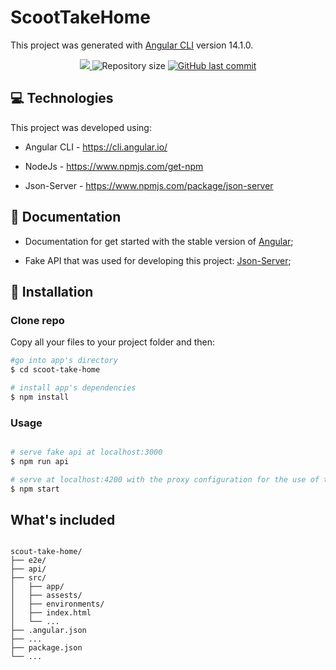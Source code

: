 # ScootTakeHome

This project was generated with [Angular CLI](https://github.com/angular/angular-cli) version 14.1.0.

<p align="center">	
   <a href="https://www.linkedin.com/in/phelip-roberto">
      <img src="https://img.shields.io/badge/LinkedIn-0077B5?style=for-the-badge&logo=linkedin&logoColor=white"/>
   </a>

  <img alt="Repository size" src="https://img.shields.io/github/repo-size/phelip-roberto/scoot-take-home?color=FB250">

  <a href="https://github.com/phelip-roberto/scoot-take-home/commits/main">
    <img alt="GitHub last commit" src="https://img.shields.io/github/last-commit/phelip-roberto/scoot-take-home?color=FB250">
  </a> 
</p>



## :computer: Technologies

This project was developed using:

* Angular CLI - https://cli.angular.io/

* NodeJs - https://www.npmjs.com/get-npm

* Json-Server - https://www.npmjs.com/package/json-server

## :book: Documentation

* Documentation for get started with the stable version of [Angular](https://angular.io/);

* Fake API that was used for developing this project: [Json-Server](https://www.npmjs.com/package/json-server);


## :construction_worker: Installation

### Clone repo

Copy all your files to your project folder and then:

``` bash
#go into app's directory
$ cd scoot-take-home

# install app's dependencies
$ npm install
```
### Usage

``` bash

# serve fake api at localhost:3000
$ npm run api

# serve at localhost:4200 with the proxy configuration for the use of the services
$ npm start


```

## What's included

```

scout-take-home/
├── e2e/
├── api/
├── src/
│   ├── app/
│   ├── assests/
│   ├── environments/
│   ├── index.html
│   └── ...
├── .angular.json
├── ...
├── package.json
└── ...
```

